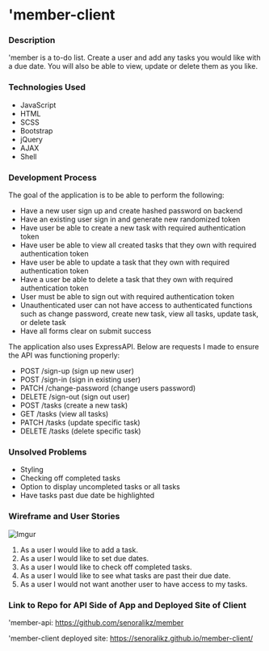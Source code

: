 # 'member-client

### Description
'member is a to-do list. Create a user and add any tasks you would like with a due date. You will also be able to view, update or delete them as you like.

### Technologies Used
- JavaScript
- HTML
- SCSS
- Bootstrap
- jQuery
- AJAX
- Shell

### Development Process
The goal of the application is to be able to perform the following:
- Have a new user sign up and create hashed password on backend
- Have an existing user sign in and generate new randomized token
- Have user be able to create a new task with required authentication token
- Have user be able to view all created tasks that they own with required authentication token
- Have user be able to update a task that they own with required authentication token
- Have a user be able to delete a task that they own with required authentication token
- User must be able to sign out with required authentication token
- Unauthenticated user can not have access to authenticated functions such as change password, create new task, view all tasks, update task, or delete task
- Have all forms clear on submit success

The application also uses ExpressAPI. Below are requests I made to ensure the API was functioning properly:
- POST /sign-up (sign up new user)
- POST /sign-in (sign in existing user)
- PATCH /change-password (change users password)
- DELETE /sign-out (sign out user)
- POST /tasks (create a new task)
- GET /tasks (view all tasks)
- PATCH /tasks (update specific task)
- DELETE /tasks (delete specific task)

### Unsolved Problems
- Styling
- Checking off completed tasks
- Option to display uncompleted tasks or all tasks
- Have tasks past due date be highlighted

### Wireframe and User Stories
![Imgur](https://i.imgur.com/07AVYzT.png "Wireframe for Fullstack Project")

1. As a user I would like to add a task.
2. As a user I would like to set due dates.
3. As a user I would like to check off completed tasks.
4. As a user I would like to see what tasks are past their due date.
5. As a user I would not want another user to have access to my tasks.

### Link to Repo for API Side of App and Deployed Site of Client
'member-api: https://github.com/senoralikz/member

'member-client deployed site: https://senoralikz.github.io/member-client/
